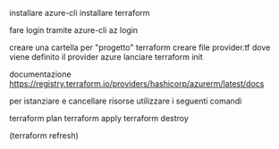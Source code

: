 installare azure-cli
installare terraform

fare login tramite azure-cli
az login

creare una cartella per "progetto" terraform
creare file provider.tf dove viene definito il provider azure
lanciare terraform init

documentazione https://registry.terraform.io/providers/hashicorp/azurerm/latest/docs

per istanziare e cancellare risorse utilizzare i seguenti comandi

terraform plan
terraform apply
terraform destroy

(terraform refresh)
